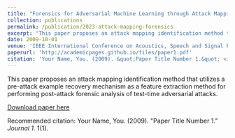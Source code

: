 ```yaml
---
title: "Forensics for Adversarial Machine Learning through Attack Mapping Identification"
collection: publications
permalink: /publication/2023-attack-mapping-forensics
excerpt: 'This paper proposes an attack mapping identification method that utilizes a pre-attack example recovery mechanism as a feature extraction method for performing post-attack forensic analysis of test-time adversarial attacks.'
date: 2009-10-01
venue: 'IEEE International Conference on Acoustics, Speech and Signal Processing, 2023'
paperurl: 'http://academicpages.github.io/files/paper1.pdf'
citation: 'Your Name, You. (2009). &quot;Paper Title Number 1.&quot; <i>Journal 1</i>. 1(1).'
---
```

This paper proposes an attack mapping identification method that utilizes a pre-attack example recovery mechanism as a feature extraction method for performing post-attack forensic analysis of test-time adversarial attacks.

[Download paper here](http://academicpages.github.io/files/paper1.pdf)

Recommended citation: Your Name, You. (2009). "Paper Title Number 1." <i>Journal 1</i>. 1(1).

